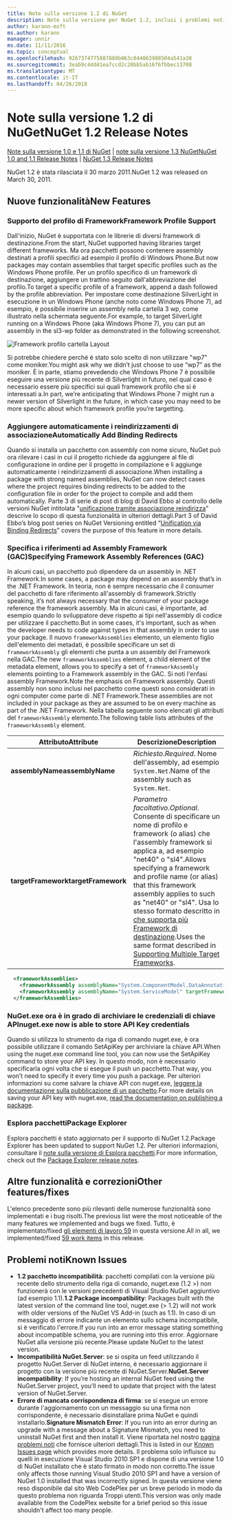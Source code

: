 ```yaml
---
title: Note sulla versione 1.2 di NuGet
description: Note sulla versione per NuGet 1.2, inclusi i problemi noti, correzioni di bug, le funzionalità aggiunte e dcr.
author: karann-msft
ms.author: karann
manager: unnir
ms.date: 11/11/2016
ms.topic: conceptual
ms.openlocfilehash: 9267374775887889b063c844063988504a541a38
ms.sourcegitcommit: 3eab9c4dd41ea7ccd2c28bb5ab16f6fbbec13708
ms.translationtype: MT
ms.contentlocale: it-IT
ms.lasthandoff: 04/26/2018
---
```

# <a name="nuget-12-release-notes"></a><span data-ttu-id="3e831-103">Note sulla versione 1.2 di NuGet</span><span class="sxs-lookup"><span data-stu-id="3e831-103">NuGet 1.2 Release Notes</span></span>

<span data-ttu-id="3e831-104">[Note sulla versione 1.0 e 1.1 di NuGet](../release-notes/nuget-1.1.md) | [note sulla versione 1.3 NuGet](../release-notes/nuget-1.3.md)</span><span class="sxs-lookup"><span data-stu-id="3e831-104">[NuGet 1.0 and 1.1 Release Notes](../release-notes/nuget-1.1.md) | [NuGet 1.3 Release Notes](../release-notes/nuget-1.3.md)</span></span>

<span data-ttu-id="3e831-105">NuGet 1.2 è stata rilasciata il 30 marzo 2011.</span><span class="sxs-lookup"><span data-stu-id="3e831-105">NuGet 1.2 was released on March 30, 2011.</span></span>

## <a name="new-features"></a><span data-ttu-id="3e831-106">Nuove funzionalità</span><span class="sxs-lookup"><span data-stu-id="3e831-106">New Features</span></span>

### <a name="framework-profile-support"></a><span data-ttu-id="3e831-107">Supporto del profilo di Framework</span><span class="sxs-lookup"><span data-stu-id="3e831-107">Framework Profile Support</span></span>

<span data-ttu-id="3e831-108">Dall'inizio, NuGet è supportata con le librerie di diversi framework di destinazione.</span><span class="sxs-lookup"><span data-stu-id="3e831-108">From the start, NuGet supported having libraries target different frameworks.</span></span> <span data-ttu-id="3e831-109">Ma ora pacchetti possono contenere assembly destinati a profili specifici ad esempio il profilo di Windows Phone.</span><span class="sxs-lookup"><span data-stu-id="3e831-109">But now packages may contain assemblies that target specific profiles such as the Windows Phone profile.</span></span> <span data-ttu-id="3e831-110">Per un profilo specifico di un framework di destinazione, aggiungere un trattino seguito dall'abbreviazione del profilo.</span><span class="sxs-lookup"><span data-stu-id="3e831-110">To target a specific profile of a framework, append a dash followed by the profile abbreviation.</span></span> <span data-ttu-id="3e831-111">Per impostare come destinazione SilverLight in esecuzione in un Windows Phone (anche noto come Windows Phone 7), ad esempio, è possibile inserire un assembly nella cartella 3 wp, come illustrato nella schermata seguente.</span><span class="sxs-lookup"><span data-stu-id="3e831-111">For example, to target SilverLight running on a Windows Phone (aka Windows Phone 7), you can put an assembly in the sl3-wp folder as demonstrated in the following screenshot.</span></span>

![Framework profilo cartella Layout](./media/framework-profile-support.png)

<span data-ttu-id="3e831-113">Si potrebbe chiedere perché è stato solo scelto di non utilizzare "wp7" come moniker.</span><span class="sxs-lookup"><span data-stu-id="3e831-113">You might ask why we didn’t just choose to use “wp7” as the moniker.</span></span> <span data-ttu-id="3e831-114">È in parte, stiamo prevedendo che Windows Phone 7 è possibile eseguire una versione più recente di Silverlight in futuro, nel qual caso è necessario essere più specifici sui quali framework profilo che si è interessati a.</span><span class="sxs-lookup"><span data-stu-id="3e831-114">In part, we’re anticipating that Windows Phone 7 might run a newer version of Silverlight in the future, in which case you may need to be more specific about which framework profile you’re targetting.</span></span>

### <a name="automatically-add-binding-redirects"></a><span data-ttu-id="3e831-115">Aggiungere automaticamente i reindirizzamenti di associazione</span><span class="sxs-lookup"><span data-stu-id="3e831-115">Automatically Add Binding Redirects</span></span>

<span data-ttu-id="3e831-116">Quando si installa un pacchetto con assembly con nome sicuro, NuGet può ora rilevare i casi in cui il progetto richiede da aggiungere al file di configurazione in ordine per il progetto in compilazione e li aggiunge automaticamente i reindirizzamenti di associazione.</span><span class="sxs-lookup"><span data-stu-id="3e831-116">When installing a package with strong named assemblies, NuGet can now detect cases where the project requires binding redirects to be added to the configuration file in order for the project to compile and add them automatically.</span></span> <span data-ttu-id="3e831-117">Parte 3 di serie di post di blog di David Ebbo al controllo delle versioni NuGet intitolata "[unificazione tramite associazione reindirizza](http://blog.davidebbo.com/2011/01/nuget-versioning-part-3-unification-via.html)" descrive lo scopo di questa funzionalità in ulteriori dettagli.</span><span class="sxs-lookup"><span data-stu-id="3e831-117">Part 3 of David Ebbo’s blog post series on NuGet Versioning entitled “[Unification via Binding Redirects](http://blog.davidebbo.com/2011/01/nuget-versioning-part-3-unification-via.html)” covers the purpose of this feature in more details.</span></span>

<a name="framework-assembly-refs"></a>

### <a name="specifying-framework-assembly-references-gac"></a><span data-ttu-id="3e831-118">Specifica i riferimenti ad Assembly Framework (GAC)</span><span class="sxs-lookup"><span data-stu-id="3e831-118">Specifying Framework Assembly References (GAC)</span></span>

<span data-ttu-id="3e831-119">In alcuni casi, un pacchetto può dipendere da un assembly in .NET Framework.</span><span class="sxs-lookup"><span data-stu-id="3e831-119">In some cases, a package may depend on an assembly that’s in the .NET Framework.</span></span> <span data-ttu-id="3e831-120">In teoria, non è sempre necessario che il consumer del pacchetto di fare riferimento all'assembly di framework.</span><span class="sxs-lookup"><span data-stu-id="3e831-120">Strictly speaking, it’s not always necessary that the consumer of your package reference the framework assembly.</span></span> <span data-ttu-id="3e831-121">Ma in alcuni casi, è importante, ad esempio quando lo sviluppatore deve rispetto ai tipi nell'assembly di codice per utilizzare il pacchetto.</span><span class="sxs-lookup"><span data-stu-id="3e831-121">But in some cases, it's important, such as when the developer needs to code against types in that assembly in order to use your package.</span></span> <span data-ttu-id="3e831-122">Il nuovo `frameworkAssemblies` elemento, un elemento figlio dell'elemento dei metadati, è possibile specificare un set di `frameworkAssembly` gli elementi che punta a un assembly del Framework nella GAC.</span><span class="sxs-lookup"><span data-stu-id="3e831-122">The new `frameworkAssemblies` element, a child element of the metadata element, allows you to specify a set of `frameworkAssembly` elements pointing to a Framework assembly in the GAC.</span></span> <span data-ttu-id="3e831-123">Si noti l'enfasi assembly Framework.</span><span class="sxs-lookup"><span data-stu-id="3e831-123">Note the emphasis on Framework assembly.</span></span>
<span data-ttu-id="3e831-124">Questi assembly non sono inclusi nel pacchetto come questi sono considerati in ogni computer come parte di .NET Framework.</span><span class="sxs-lookup"><span data-stu-id="3e831-124">These assemblies are not included in your package as they are assumed to be on every machine  as part of the .NET Framework.</span></span> <span data-ttu-id="3e831-125">Nella tabella seguente sono elencati gli attributi del `frameworkAssembly` elemento.</span><span class="sxs-lookup"><span data-stu-id="3e831-125">The following table lists attributes of the `frameworkAssembly` element.</span></span>


|<span data-ttu-id="3e831-126">Attributo</span><span class="sxs-lookup"><span data-stu-id="3e831-126">Attribute</span></span> |<span data-ttu-id="3e831-127">Descrizione</span><span class="sxs-lookup"><span data-stu-id="3e831-127">Description</span></span>|
|----------------|-----------|
|<span data-ttu-id="3e831-128">**assemblyName**</span><span class="sxs-lookup"><span data-stu-id="3e831-128">**assemblyName**</span></span>|<span data-ttu-id="3e831-129">*Richiesto*.</span><span class="sxs-lookup"><span data-stu-id="3e831-129">*Required*.</span></span> <span data-ttu-id="3e831-130">Nome dell'assembly, ad esempio `System.Net`.</span><span class="sxs-lookup"><span data-stu-id="3e831-130">Name of the assembly such as `System.Net`.</span></span>|
|<span data-ttu-id="3e831-131">**targetFramework**</span><span class="sxs-lookup"><span data-stu-id="3e831-131">**targetFramework**</span></span>|<span data-ttu-id="3e831-132">*Parametro facoltativo*.</span><span class="sxs-lookup"><span data-stu-id="3e831-132">*Optional*.</span></span> <span data-ttu-id="3e831-133">Consente di specificare un nome di profilo e framework (o alias) che l'assembly framework si applica a, ad esempio "net40" o "sl4".</span><span class="sxs-lookup"><span data-stu-id="3e831-133">Allows specifying a framework and profile name (or alias) that this framework assembly applies to such as "net40" or "sl4".</span></span> <span data-ttu-id="3e831-134">Usa lo stesso formato descritto in [che supporta più Framework di destinazione](../create-packages/supporting-multiple-target-frameworks.md).</span><span class="sxs-lookup"><span data-stu-id="3e831-134">Uses the same format described in [Supporting Multiple Target Frameworks](../create-packages/supporting-multiple-target-frameworks.md).</span></span>|

```xml
  <frameworkAssemblies>
    <frameworkAssembly assemblyName="System.ComponentModel.DataAnnotations" targetFramework="net40" />
    <frameworkAssembly assemblyName="System.ServiceModel" targetFramework="net40" />
  </frameworkAssemblies>
```

### <a name="nugetexe-now-is-able-to-store-api-key-credentials"></a><span data-ttu-id="3e831-135">NuGet.exe ora è in grado di archiviare le credenziali di chiave API</span><span class="sxs-lookup"><span data-stu-id="3e831-135">nuget.exe now is able to store API Key credentials</span></span>

<span data-ttu-id="3e831-136">Quando si utilizza lo strumento da riga di comando nuget.exe, è ora possibile utilizzare il comando SetApiKey per archiviare la chiave API.</span><span class="sxs-lookup"><span data-stu-id="3e831-136">When using the nuget.exe command line tool, you can now use the SetApiKey command to store your API key.</span></span> <span data-ttu-id="3e831-137">In questo modo, non è necessario specificarla ogni volta che si esegue il push un pacchetto.</span><span class="sxs-lookup"><span data-stu-id="3e831-137">That way, you won’t need to specify it every time you push a package.</span></span> <span data-ttu-id="3e831-138">Per ulteriori informazioni su come salvare la chiave API con nuget.exe, [leggere la documentazione sulla pubblicazione di un pacchetto](../create-packages/publish-a-package.md).</span><span class="sxs-lookup"><span data-stu-id="3e831-138">For more details on saving your API key with nuget.exe, [read the documentation on publishing a package](../create-packages/publish-a-package.md).</span></span>

### <a name="package-explorer"></a><span data-ttu-id="3e831-139">Esplora pacchetti</span><span class="sxs-lookup"><span data-stu-id="3e831-139">Package Explorer</span></span>
<span data-ttu-id="3e831-140">Esplora pacchetti è stato aggiornato per il supporto di NuGet 1.2.</span><span class="sxs-lookup"><span data-stu-id="3e831-140">Package Explorer has been updated to support NuGet 1.2.</span></span> <span data-ttu-id="3e831-141">Per ulteriori informazioni, consultare il [note sulla versione di Esplora pacchetti](http://nuget.codeplex.com/wikipage?title=New%20features%20in%20NuGet%20Package%20Explorer%201.0).</span><span class="sxs-lookup"><span data-stu-id="3e831-141">For more information, check out the [Package Explorer release notes](http://nuget.codeplex.com/wikipage?title=New%20features%20in%20NuGet%20Package%20Explorer%201.0).</span></span>

## <a name="other-featuresfixes"></a><span data-ttu-id="3e831-142">Altre funzionalità e correzioni</span><span class="sxs-lookup"><span data-stu-id="3e831-142">Other features/fixes</span></span>

<span data-ttu-id="3e831-143">L'elenco precedente sono più rilevanti delle numerose funzionalità sono implementati e i bug risolti.</span><span class="sxs-lookup"><span data-stu-id="3e831-143">The previous list were the most noticeable of the many features we implemented and bugs we fixed.</span></span> <span data-ttu-id="3e831-144">Tutto, è implementato/fixed [gli elementi di lavoro 59](http://nuget.codeplex.com/workitem/list/advanced?keyword=&status=All&type=All&priority=All&release=NuGet%201.2&assignedTo=All&component=All&sortField=Votes&sortDirection=Descending&page=0) in questa versione.</span><span class="sxs-lookup"><span data-stu-id="3e831-144">All in all, we implemented/fixed [59 work items](http://nuget.codeplex.com/workitem/list/advanced?keyword=&status=All&type=All&priority=All&release=NuGet%201.2&assignedTo=All&component=All&sortField=Votes&sortDirection=Descending&page=0) in this release.</span></span>

## <a name="known-issues"></a><span data-ttu-id="3e831-145">Problemi noti</span><span class="sxs-lookup"><span data-stu-id="3e831-145">Known Issues</span></span>

* <span data-ttu-id="3e831-146">**1.2 pacchetto incompatibilità**: pacchetti compilati con la versione più recente dello strumento della riga di comando, nuget.exe (1.2 >) non funzionerà con le versioni precedenti di Visual Studio NuGet aggiuntivo (ad esempio 1.1).</span><span class="sxs-lookup"><span data-stu-id="3e831-146">**1.2 Package incompatibility**: Packages built with the latest version of the command line tool, nuget.exe (> 1.2) will not work with older versions of the NuGet VS Add-in (such as 1.1).</span></span> <span data-ttu-id="3e831-147">In caso di un messaggio di errore indicante un elemento sullo schema incompatibile, si è verificato l'errore.</span><span class="sxs-lookup"><span data-stu-id="3e831-147">If you run into an error message stating something about incompatible schema, you are running into this error.</span></span> <span data-ttu-id="3e831-148">Aggiornare NuGet alla versione più recente.</span><span class="sxs-lookup"><span data-stu-id="3e831-148">Please update NuGet to the latest version.</span></span>
* <span data-ttu-id="3e831-149">**Incompatibilità NuGet.Server**: se si ospita un feed utilizzando il progetto NuGet.Server di NuGet interno, è necessario aggiornare il progetto con la versione più recente di NuGet.Server.</span><span class="sxs-lookup"><span data-stu-id="3e831-149">**NuGet.Server incompatibility**: If you’re hosting an internal NuGet feed using the NuGet.Server project, you’ll need to update that project with the latest version of NuGet.Server.</span></span>
* <span data-ttu-id="3e831-150">**Errore di mancata corrispondenza di firma**: se si esegue un errore durante l'aggiornamento con un messaggio su una firma non corrispondente, è necessario disinstallare prima NuGet e quindi installarlo.</span><span class="sxs-lookup"><span data-stu-id="3e831-150">**Signature Mismatch Error**: If you run into an error during an upgrade with a message about a Signature Mismatch, you need to uninstall NuGet first and then install it.</span></span> <span data-ttu-id="3e831-151">Viene riportata nel nostro [pagina problemi noti](../release-notes/known-issues.md) che fornisce ulteriori dettagli.</span><span class="sxs-lookup"><span data-stu-id="3e831-151">This is listed in our [Known Issues page](../release-notes/known-issues.md) which provides more details.</span></span> <span data-ttu-id="3e831-152">Il problema solo influisce su quelli in esecuzione Visual Studio 2010 SP1 e dispone di una versione 1.0 di NuGet installato che è stato firmato in modo non corretto.</span><span class="sxs-lookup"><span data-stu-id="3e831-152">The issue only affects those running Visual Studio 2010 SP1 and have a version of NuGet 1.0 installed that was incorrectly signed.</span></span> <span data-ttu-id="3e831-153">In questa versione viene reso disponibile dal sito Web CodePlex per un breve periodo in modo da questo problema non riguarda Troppi utenti.</span><span class="sxs-lookup"><span data-stu-id="3e831-153">This version was only made available from the CodePlex website for a brief period so this issue shouldn't affect too many people.</span></span>